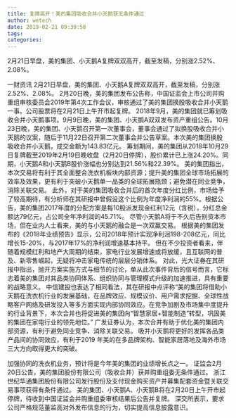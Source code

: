 ```yaml
---
title: 复牌高开！美的集团吸收合并小天鹅获无条件通过
author: wetech
date: 2019-02-21 09:39:58
tags: 
categories: 
---
```

2月21日早盘，美的集团、小天鹅A复牌双双高开，截至发稿，分别涨2.52%、2.08%。
<!-- more -->
一财资讯
2月21日早盘，美的集团、小天鹅A复牌双双高开，截至发稿，分别涨2.52%、2.08%。
2月20日晚，美的集团发布公告称，中国证监会上市公司并购重组审核委员会2019年第4次工作会议，审核通过了美的集团换股吸收合并小天鹅一事。公司股票将在2月21日上午开市起复牌。
2018年9月，美的集团就已筹划吸收合并小天鹅事项。9月9日晚，美的集团、小天鹅A双双发布资产重组公告。10月23日晚，美的集团、小天鹅召开第一次董事会，董事会通过了拟换股吸收合并小天鹅的议案，随后于11月22日召开第二次董事会并公告草案。本次美的集团换股吸收合并小天鹅，成交金额为143.83亿元。
筹划期间，美的集团从2018年10月29日复牌截至2019年2月19日晚收盘（2月20日停牌），股价累计已上涨24.20%。同期，小天鹅A和小天鹅B股价涨幅也分别达到21.56%和22.39%。
美的集团指出，本次交易将有利于其全面整合洗衣机板块内部资源；提升美的集团全球市场拓展的效率及效果，更有利于突破小天鹅单一品类的全球拓展瓶颈；避免潜在同业竞争，消除关联交易。
此外，对于美的集团吸收合并后的首次年度分红比例，市场给予了较高期待，有分析师在其研报中曾假设这个比例为年度净利润的55%。根据公告，美的集团2017年度的分配方案是每10股派发现金红利12元（含税），分红总金额达79亿元，占公司全年净利润的45.71%。
尽管小天鹅A将于不久后告别资本市场，但在业内人士看来，美的与小天鹅的融合是一次双赢交易。
根据美的集团发布的《2018年业绩预告》显示，公司2018年预计实现净利润198-208亿元，同比增长15-20%，与2017年17%的净利润增速基本持平。
但在不少投资者看来，伴随着规模红利和地产大周期的结束，家电行业发展增速或将放缓，且互联网的普及、新零售崛起，无疑将冲击家电传统的层层分销体系。
对此，光大证券在其研报中指出，抛开方案实施方式与细节的讨论，单从此次事件背后的信号而言，它标志着美的集团对其品类协同体系、组织协同与管理模式升级的加速推进，具有重要的战略意义。
中信建投也表达了相同看法，其在研报中点评称“美的集团将借助小天鹅在洗衣机行业的发展基础，在品牌效应、规模议价、用户需求挖掘、全球性战略客户网络及研发投入等多方面实现内部协同效应。在竞争加剧及市场集中度提升的行业背景下，本次合并也将促进美的集团向“智慧家居+智能制造”转型，巩固美的集团在家电行业的领先地位。”
广发证券认为，本次合并有助于优化美的集团内部资源，有利于避免同业竞争、消除关联交易。 吸并小天鹅将更好的发挥各品类产品间的协同效应，有利于2019 年美的在多品牌架构、智能家居落地及海外市场三大方向取得更大的突破。
 
 
加强协同的洗衣机业务，预计将是今年美的集团的业绩增长点之一。
证监会2月20日公告，美的集团股份有限公司（吸收合并）获并购重组委无条件通过。
浙江世纪华通集团股份有限公司发行股份及支付现金购买资产并募集配套资金暨关联交易事项获得有条件通过。
美的集团、小天鹅A、小天鹅B将在2月20日上午开市起停牌，待收到中国证监会并购重组委审核结果后公告并复牌。
深交所表示，要求公司严格规范董监高对外发布信息的行为，切实提高信息披露意识。
